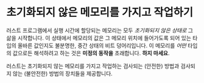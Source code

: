 # 초기화되지 않은 메모리를 가지고 작업하기

러스트 프로그램에서 실행 시간에 할당되는 메모리는 모두 *초기화되지 않은 상태로* 그 삶을 시작합니다. 이 상태에서 메모리의 값은 그 메모리 위치에 들어가도록 되어 있는 타입의 올바른 값인지도 불분명한, 중간 상태의 비트 덩어리입니다. 
이 메모리를 *어떤* 타입의 값으로든 해석하려고 하는 것은 **미정의 동작을** 초래합니다. **하지 마세요**.

러스트는 초기화되지 않는 메모리를 가지고 작업하는 검사되는 (안전한) 방법과 검사되지 않는 (불안전한) 방법의 장치들을 제공합니다.

